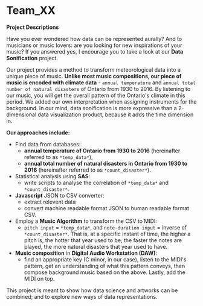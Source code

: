 # Team_XX
**Project Descriptions**

Have you ever wondered how data can be represented aurally? And to musicians or music lovers: are you looking for new inspirations of your music? If you answered yes, I encourage you to take a look at our **Data Sonification** project. 

Our project provides a method to transform meteorological data into a unique piece of music. **Unlike most music compositions, our piece of music is encoded with climate data** - `annual temperature` and `annual total number of natural disasters` of Ontario from 1930 to 2016. By listening to our music, you will get the overall pattern of the Ontario's climate in this period. We added our own interpretation when assigning instruments for the background. In our mind, data sonification is more expressive than a 2-dimensional data visualization product, because it adds the time dimension in. 

**Our approaches include:**
- Find data from databases: 
  + **annual temperature of Ontario from 1930 to 2016** (hereinafter referred to as `*temp_data*`), 
  + **annual total number of natural disasters in Ontario from 1930 to 2016** (hereinafter referred to as `*count_disaster*`).
- Statistical analysis using **SAS**: 
  + write scripts to analyse the correlation of `*temp_data*` and `*count_disaster*`. 
- **Javascript** JSON to CSV converter: 
  + extract relevent data
  + convert machine readable format JSON to human readable format CSV.
- Employ a **Music Algorithm** to transform the CSV to MIDI: 
  + `pitch input` = `*temp_data*`, and `note-duration input` = inverse of `*count_disaster*`. That is, at a specific instant of time, the higher a pitch is, the hotter that year used to be; the faster the notes are played, the more natural disasters that year used to have.
- **Music composition** in **Digital Audio Workstation (DAW)**: 
  + find an appropriate key (C minor, in our case), listen to the MIDI's pattern, get an understanding of what this pattern conveys, then compose background music based on the above. Lastly, add the MIDI on top. 

This project is meant to show how data science and artworks can be combined; and to explore new ways of data representations.


